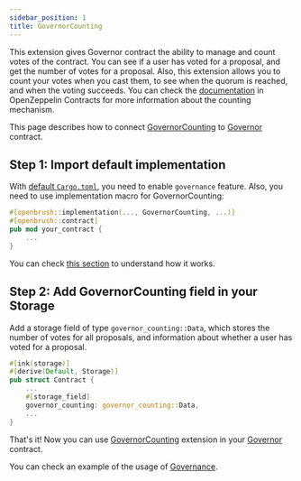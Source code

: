 ```yaml
---
sidebar_position: 1
title: GovernorCounting
---
```

This extension gives Governor contract the ability to manage and count votes of the contract.
You can see if a user has voted for a proposal, and get the number of votes for a proposal.
Also, this extension allows you to count your votes when you cast them, to see when the quorum is reached, and when the voting succeeds.
You can check the [documentation](https://docs.openzeppelin.com/contracts/4.x/api/governance#GovernorCountingSimple) in OpenZeppelin Contracts for more information about the counting mechanism.

This page describes how to connect [GovernorCounting](/) to [Governor](../governor.md) contract.

## Step 1: Import default implementation

With [default `Cargo.toml`](../../overview.md/#the-default-toml-of-your-project-with-openbrush),
you need to enable `governance` feature. Also, you need to use implementation macro
for GovernorCounting:
```rust
#[openbrush::implementation(..., GovernorCounting, ...)]
#[openbrush::contract]
pub mod your_contract {
    ...
}
```
You can check [this section](../../overview.md/#reuse-implementation-of-traits-from-openbrush) to understand how it works.

## Step 2: Add GovernorCounting field in your Storage
Add a storage field of type `governor_counting::Data`, which stores the number of votes for all proposals, and information about whether a user has voted for a proposal.
```rust
#[ink(storage)]
#[derive(Default, Storage)]
pub struct Contract {
    ...
    #[storage_field]
    governor_counting: governor_counting::Data,
    ...
}
```

That's it! Now you can use [GovernorCounting](/) extension in your [Governor](../governor.md) contract.

You can check an example of the usage of [Governance](https://github.com/Brushfam/openbrush-contracts/tree/main/examples/governance/governor).

